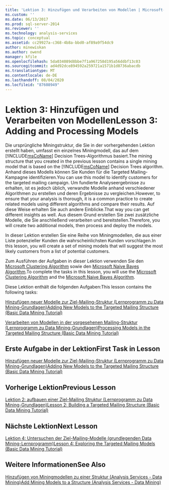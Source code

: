 ```yaml
---
title: 'Lektion 3: Hinzufügen und Verarbeiten von Modellen | Microsoft-Dokumentation'
ms.custom: ''
ms.date: 06/13/2017
ms.prod: sql-server-2014
ms.reviewer: ''
ms.technology: analysis-services
ms.topic: conceptual
ms.assetid: cc29927a-c368-4b8a-bbd0-af89a9f54dc9
author: minewiskan
ms.author: owend
manager: kfile
ms.openlocfilehash: 5da034089d8bbe7f1a967258d195a56ddbf13c03
ms.sourcegitcommit: ad4d92dce894592a259721a1571b1d8736abacdb
ms.translationtype: MT
ms.contentlocale: de-DE
ms.lasthandoff: 08/04/2020
ms.locfileid: "87608949"
---
```

# <a name="lesson-3-adding-and-processing-models"></a><span data-ttu-id="17e34-102">Lektion 3: Hinzufügen und Verarbeiten von Modellen</span><span class="sxs-lookup"><span data-stu-id="17e34-102">Lesson 3: Adding and Processing Models</span></span>
  <span data-ttu-id="17e34-103">Die ursprüngliche Miningstruktur, die Sie in der vorhergehenden Lektion erstellt haben, umfasst ein einzelnes Miningmodell, das auf dem [!INCLUDE[msCoName](../includes/msconame-md.md)] Decision Trees-Algorithmus basiert.</span><span class="sxs-lookup"><span data-stu-id="17e34-103">The mining structure that you created in the previous lesson contains a single mining model that is based on the [!INCLUDE[msCoName](../includes/msconame-md.md)] Decision Trees algorithm.</span></span> <span data-ttu-id="17e34-104">Anhand dieses Modells können Sie Kunden für die Targeted Mailing-Kampagne identifizieren.</span><span class="sxs-lookup"><span data-stu-id="17e34-104">You can use this model to identify customers for the targeted mailing campaign.</span></span> <span data-ttu-id="17e34-105">Um fundierte Analyseergebnisse zu erhalten, ist es jedoch üblich, verwandte Modelle anhand verschiedener Algorithmen zu erstellen und deren Ergebnisse zu vergleichen.</span><span class="sxs-lookup"><span data-stu-id="17e34-105">However, to ensure that your analysis is thorough, it is a common practice to create related models using different algorithms and compare their results.</span></span> <span data-ttu-id="17e34-106">Auf diese Weise erhalten Sie auch andere Einblicke.</span><span class="sxs-lookup"><span data-stu-id="17e34-106">That way you can get different insights as well.</span></span> <span data-ttu-id="17e34-107">Aus diesem Grund erstellen Sie zwei zusätzliche Modelle, die Sie anschließend verarbeiten und bereitstellen.</span><span class="sxs-lookup"><span data-stu-id="17e34-107">Therefore, you will create two additional models, then process and deploy the models.</span></span>  
  
 <span data-ttu-id="17e34-108">In dieser Lektion erstellen Sie eine Reihe von Miningmodellen, die aus einer Liste potenzieller Kunden die wahrscheinlichsten Kunden vorschlagen.</span><span class="sxs-lookup"><span data-stu-id="17e34-108">In this lesson, you will create a set of mining models that will suggest the most likely customers from a list of potential customers.</span></span>  
  
 <span data-ttu-id="17e34-109">Zum Ausführen der Aufgaben in dieser Lektion verwenden Sie den [Microsoft Clustering Algorithm](../../2014/analysis-services/data-mining/microsoft-clustering-algorithm.md) sowie den [Microsoft Naive Bayes Algorithm](../../2014/analysis-services/data-mining/microsoft-naive-bayes-algorithm.md).</span><span class="sxs-lookup"><span data-stu-id="17e34-109">To complete the tasks in this lesson, you will use the [Microsoft Clustering Algorithm](../../2014/analysis-services/data-mining/microsoft-clustering-algorithm.md) and the [Microsoft Naive Bayes Algorithm](../../2014/analysis-services/data-mining/microsoft-naive-bayes-algorithm.md).</span></span>  
  
 <span data-ttu-id="17e34-110">Diese Lektion enthält die folgenden Aufgaben:</span><span class="sxs-lookup"><span data-stu-id="17e34-110">This lesson contains the following tasks:</span></span>  
  
 [<span data-ttu-id="17e34-111">Hinzufügen neuer Modelle zur Ziel-Mailing-Struktur &#40;Lernprogramm zu Data Mining-Grundlagen&#41;</span><span class="sxs-lookup"><span data-stu-id="17e34-111">Adding New Models to the Targeted Mailing Structure &#40;Basic Data Mining Tutorial&#41;</span></span>](../../2014/tutorials/adding-new-models-to-the-targeted-mailing-structure-basic-data-mining-tutorial.md)  
  
 [<span data-ttu-id="17e34-112">Verarbeiten von Modellen in der vorgesehenen Mailing-Struktur &#40;Lernprogramm zu Data Mining-Grundlagen&#41;</span><span class="sxs-lookup"><span data-stu-id="17e34-112">Processing Models in the Targeted Mailing Structure &#40;Basic Data Mining Tutorial&#41;</span></span>](../../2014/tutorials/processing-models-in-the-targeted-mailing-structure-basic-data-mining-tutorial.md)  
  
## <a name="first-task-in-lesson"></a><span data-ttu-id="17e34-113">Erste Aufgabe in der Lektion</span><span class="sxs-lookup"><span data-stu-id="17e34-113">First Task in Lesson</span></span>  
 [<span data-ttu-id="17e34-114">Hinzufügen neuer Modelle zur Ziel-Mailing-Struktur &#40;Lernprogramm zu Data Mining-Grundlagen&#41;</span><span class="sxs-lookup"><span data-stu-id="17e34-114">Adding New Models to the Targeted Mailing Structure &#40;Basic Data Mining Tutorial&#41;</span></span>](../../2014/tutorials/adding-new-models-to-the-targeted-mailing-structure-basic-data-mining-tutorial.md)  
  
## <a name="previous-lesson"></a><span data-ttu-id="17e34-115">Vorherige Lektion</span><span class="sxs-lookup"><span data-stu-id="17e34-115">Previous Lesson</span></span>  
 [<span data-ttu-id="17e34-116">Lektion 2: aufbauen einer Ziel-Mailing Struktur &#40;Lernprogramm zu Data Mining-Grundlagen&#41;</span><span class="sxs-lookup"><span data-stu-id="17e34-116">Lesson 2: Building a Targeted Mailing Structure &#40;Basic Data Mining Tutorial&#41;</span></span>](../../2014/tutorials/lesson-2-building-a-targeted-mailing-structure-basic-data-mining-tutorial.md)  
  
## <a name="next-lesson"></a><span data-ttu-id="17e34-117">Nächste Lektion</span><span class="sxs-lookup"><span data-stu-id="17e34-117">Next Lesson</span></span>  
 [<span data-ttu-id="17e34-118">Lektion 4: Untersuchen der Ziel-Mailing-Modelle &#40;grundlegenden Data Mining-Lernprogramm&#41;</span><span class="sxs-lookup"><span data-stu-id="17e34-118">Lesson 4: Exploring the Targeted Mailing Models &#40;Basic Data Mining Tutorial&#41;</span></span>](../../2014/tutorials/lesson-4-exploring-the-targeted-mailing-models-basic-data-mining-tutorial.md)  
  
## <a name="see-also"></a><span data-ttu-id="17e34-119">Weitere Informationen</span><span class="sxs-lookup"><span data-stu-id="17e34-119">See Also</span></span>  
 [<span data-ttu-id="17e34-120">Hinzufügen von Miningmodellen zu einer Struktur &#40;Analysis Services - Data Mining&#41;</span><span class="sxs-lookup"><span data-stu-id="17e34-120">Add Mining Models to a Structure &#40;Analysis Services - Data Mining&#41;</span></span>](../../2014/analysis-services/data-mining/add-mining-models-to-a-structure-analysis-services-data-mining.md)  
  
  
